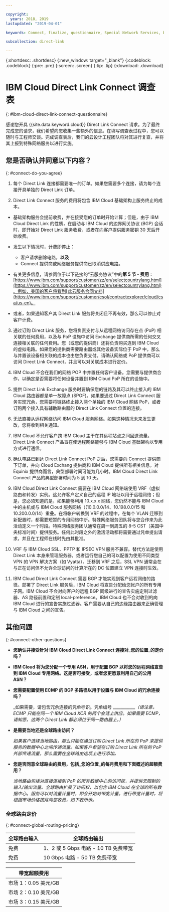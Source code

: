```yaml
---

copyright:
  years: 2018, 2019
lastupdated: "2019-04-01"

keywords: Connect, finalize, questionnaire, Special Network Services, billing, fees, VRF, BGP, ticket, ASN

subcollection: direct-link

---
```


{:shortdesc: .shortdesc}
{:new_window: target="_blank"}
{:codeblock: .codeblock}
{:pre: .pre}
{:screen: .screen}
{:tip: .tip}
{:download: .download}

# IBM Cloud Direct Link Connect 调查表
{: #ibm-cloud-direct-link-connect-questionnaire}

感谢您开具 {{site.data.keyword.cloud}} Direct Link Connect 请求。为了最终完成您的请求，我们希望向您收集一些额外的信息。在填写调查表过程中，您可以随时与工程师交谈。完成调查表后，我们的云设计工程团队将对其进行复查，并将其上报到特殊网络服务以进行实施。

## 您是否确认并同意以下内容？
{: #connect-do-you-agree}

1. 每个 Direct Link 连接都需要唯一的订单。如果您需要多个连接，请为每个连接开具单独的 Direct Link 订单。

2. Direct Link Connect 服务的费用将包含 IBM Cloud 基础架构上服务终止的成本。

 * 基础架构服务会提前收费，并在接受您的订单时开始计算；但是，由于 IBM Cloud Direct Link 的性质，在启动与 IBM Cloud 的边界网关协议 (BGP) 会话时，即开始对 Direct Link 服务收费，或者在向客户提供服务密钥 30 天后开始收费。

 * 发生以下情况时，计费即停止：
   * 客户请求删除电路，**以及**
   * Connect 提供商或网络服务提供商已取消供应电路。
  * 有关更多信息，请参阅位于以下链接的“云服务协议”中的**第 5 节 - 费用**：[https://www.ibm.com/support/customer/zz/en/selectcountrylang.html](https://www.ibm.com/support/customer/zz/en/selectcountrylang.html)。例如，美国的客户将看到[此云服务合同文档](https://www.ibm.com/support/customer/csol/contractexplorer/cloud/csa/us-en)。
  * 或者，如果通知客户其 Direct Link 服务将关闭且不再有效，那么可以停止对客户计费。

3. 通过订购 Direct Link 服务，您将负责支付与从远程网络访问存在点 (PoP) 相关联的任何费用，以及与 PoP 设施中访问 Exchange 提供商所需的任何交叉连接相关联的任何费用。您（或您的提供商）还将负责购买连到 IBM Cloud 的虚拟电路。如果您的提供商需要路由器或其他设备实际位于 PoP 中，那么与并置该设备相关联的成本也由您负责支付。请确认网络或 PoP 提供商可以访问 Direct Link Connect，并且可以对关联成本进行定价。

4. IBM Cloud 不会在我们的网络 POP 中并置任何客户设备。您需要与提供商合作，以确定是否需要将任何设备并置到 IBM Cloud PoP 所在的设施中。

5. 提供 Direct Link Exchange 服务时要确保您的链路及其可以终止接入的 IBM Cloud 路由器都是单一故障点 (SPOF)。如果要通过 Direct Link Connect 服务实现冗余，您需要将链路终止接入两个单独的 IBM Cloud 网络 PoP，或者订购两个接入具有辅助路由器的 Direct Link Connect 位置的连接。

6. 无法直接从远程网络访问 IBM Cloud 服务网络。如果这种情况未来发生更改，您将收到相关通知。

7. IBM Cloud 不允许客户跨 IBM Cloud 主干在其远程站点之间回送流量。Direct Link Connect 产品旨在使远程网络能够与 IBM Cloud 基础架构以专用方式进行通信。

8. 确认电路已到达 Direct Link Connect PoP 之后，您需要向 Connect 提供商下订单，并向 Cloud Exchang 提供商和 IBM Cloud 提供所有相关信息。对 Equinix 提供商而言，典型部署时间可能为几小时。IBM Cloud Direct Link Connect 产品的典型部署时间为 5 到 10 天。

9. IBM Cloud Direct Link Connect 需要在 IBM Cloud 网络端使用 VRF（虚拟路由和转发）实例。这允许客户定义自己的远程 IP 地址以用于远程网络；但是，您必须知道的是，如果能够利用 10.x.x.x 网络，您仍然不能与 IBM Cloud 中的主机或与 IBM Cloud 服务网络（(10.0.0.0/14、10.198.0.0/15 和 10.200.0.0/14）重叠。在将帐户转换到 VRF 的过程中，在每个 VLAN 迁移到新配置时，都需要短暂的专用网络中断。特殊网络服务团队将与您合作来为此活动定义一个时段。特殊网络服务团队通常在周一到周五的 8-5 CST（美国中央标准时间）提供服务。任何此时段之外的激活活动都将需要通过凭单提出请求，并且在工程师在线时先由其批准。

10. VRF 与 IBM Cloud SSL、PPTP 和 IPSEC VPN 服务不兼容。替代方法是使用 Direct Link 本身来管理服务器，或者运行您自己的可以配置为使用不同类型 VPN 的 VPN 解决方案（如 Vyatta）。迁移到 VRF 之后，SSL VPN 通常会在与正在访问但不允许全球访问的计算所在的 DC 位置建立 VPN 连接时生效。

11. IBM Cloud Direct Link Connect 需要 BGP 才能实现到客户远程网络的路径。部署了 Direct Link 服务后，IBM Cloud 将宣告分配给您帐户的所有专用子网。IBM Cloud 不会对向客户的远程 BGP 同级进行的宣告实施定制过滤器、AS 路径前置和定制 local-preference。IBM Cloud 也不会对收到的向 IBM Cloud 进行的宣告实施过滤器。客户需要从自己的边缘路由器来正确管理与 IBM Cloud 之间的宣告。

## 其他问题
{: #connect-other-questions}

* **您确认并接受针对 IBM Cloud Direct Link Connect 连接对_您的位置_的定价吗？**

* **IBM Cloud 将为您分配一个专用 ASN，用于配置 BGP 以将您的远程网络宣告到 IBM Cloud 专用网络。这是否可接受，或者您更愿意利用自己的公用 ASN？**

* **您需要配置使用 ECMP 的 BGP 多路径以用于设置与 IBM Cloud 的冗余连接吗？**

    _如果需要，请包含冗余连接的凭单标识。凭单编号 ____________（请注意，ECMP 只能在同一个 IBM Cloud XCR 的两个会话上供应。如果需要 ECMP，请知悉，这两个 Direct Link 都必须位于同一路由器上。）_

* **是需要当地还是全球路由访问？**

    _如果客户选择当地路由，那么只能在通过订购 Direct Link 所在的 PoP 来提供服务的数据中心之间传递流量。如果客户希望在订购 Direct Link 所在的 PoP 外部传递流量，那么需要在全球路由选项上进行添加。_

* **您是否同意全球路由的费用，包括_您的位置_的每月费用和下面概述的超额费用？**

    _当地路由包括对直接连接到 PoP 的所有数据中心的访问权，并提供无限制的输入/输出流量。全球路由扩展了访问权，以包含 IBM Cloud 在全球的所有数据中心。服务可以对流量计量时，即会开始对带宽计量。进行带宽计量时，将根据市场价格按月向您收费，如下表所示。_


### 全球路由定价
{: #connect-global-routing-pricing}

|全球路由输入|全球路由输出|
|---|---|
|免费|1、2 或 5 Gbps 电路 - 10 TB 免费带宽|
|免费|10 Gbps 电路 - 50 TB 免费带宽|


|带宽超额费用|
|---|
|市场 1：0.05 美元/GB|
|市场 2：0.10 美元/GB|
|市场 3：0.15 美元/GB|
